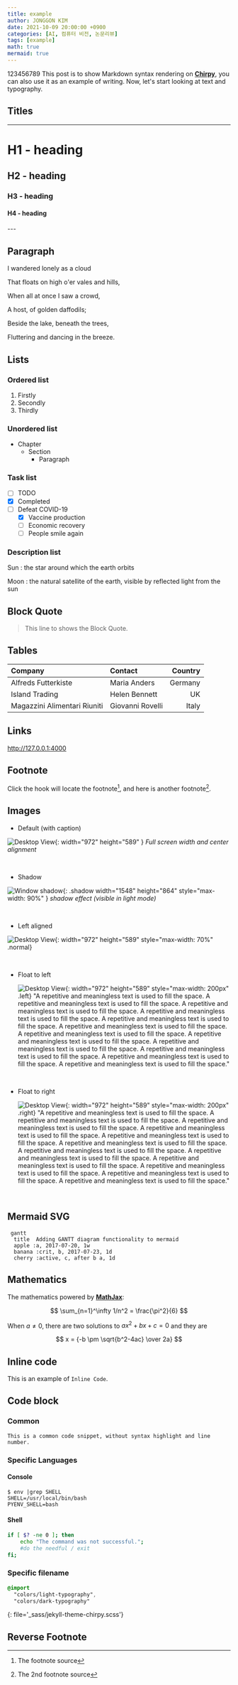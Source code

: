 ```yaml
---
title: example
author: JONGGON KIM
date: 2021-10-09 20:00:00 +0900
categories: [AI, 컴퓨터 비전, 논문리뷰]
tags: [example]
math: true
mermaid: true
---
```


123456789
This post is to show Markdown syntax rendering on [**Chirpy**](https://github.com/cotes2020/jekyll-theme-chirpy/fork), you can also use it as an example of writing. Now, let's start looking at text and typography.


## Titles
---
# H1 - heading

<h2 data-toc-skip>H2 - heading</h2>

<h3 data-toc-skip>H3 - heading</h3>

<h4>H4 - heading</h4>
---
<br>

## Paragraph

I wandered lonely as a cloud

That floats on high o'er vales and hills,

When all at once I saw a crowd,

A host, of golden daffodils;

Beside the lake, beneath the trees,

Fluttering and dancing in the breeze.

## Lists

### Ordered list

1. Firstly
2. Secondly
3. Thirdly

### Unordered list

- Chapter
	- Section
      - Paragraph

### Task list

- [ ] TODO
- [x] Completed
- [ ] Defeat COVID-19
  - [x] Vaccine production
  - [ ] Economic recovery
  - [ ] People smile again

### Description list

Sun
: the star around which the earth orbits

Moon
: the natural satellite of the earth, visible by reflected light from the sun


## Block Quote

> This line to shows the Block Quote.

## Tables

| Company                      | Contact          | Country |
|:-----------------------------|:-----------------|--------:|
| Alfreds Futterkiste          | Maria Anders     | Germany |
| Island Trading               | Helen Bennett    | UK      |
| Magazzini Alimentari Riuniti | Giovanni Rovelli | Italy   |

## Links

<http://127.0.0.1:4000>


## Footnote

Click the hook will locate the footnote[^footnote], and here is another footnote[^fn-nth-2].


## Images

- Default (with caption)

![Desktop View](/posts/20190808/mockup.png){: width="972" height="589" }
_Full screen width and center alignment_

<br>

- Shadow

![Window shadow](/posts/20190808/window.png){: .shadow width="1548" height="864" style="max-width: 90%" }
_shadow effect (visible in light mode)_

<br>

- Left aligned

![Desktop View](/posts/20190808/mockup.png){: width="972" height="589" style="max-width: 70%" .normal}

<br>

- Float to left

  ![Desktop View](/posts/20190808/mockup.png){: width="972" height="589" style="max-width: 200px" .left}
  "A repetitive and meaningless text is used to fill the space. A repetitive and meaningless text is used to fill the space. A repetitive and meaningless text is used to fill the space. A repetitive and meaningless text is used to fill the space. A repetitive and meaningless text is used to fill the space. A repetitive and meaningless text is used to fill the space. A repetitive and meaningless text is used to fill the space. A repetitive and meaningless text is used to fill the space. A repetitive and meaningless text is used to fill the space. A repetitive and meaningless text is used to fill the space. A repetitive and meaningless text is used to fill the space. A repetitive and meaningless text is used to fill the space."

<br>

- Float to right

  ![Desktop View](/posts/20190808/mockup.png){: width="972" height="589" style="max-width: 200px" .right}
  "A repetitive and meaningless text is used to fill the space. A repetitive and meaningless text is used to fill the space. A repetitive and meaningless text is used to fill the space. A repetitive and meaningless text is used to fill the space. A repetitive and meaningless text is used to fill the space. A repetitive and meaningless text is used to fill the space. A repetitive and meaningless text is used to fill the space. A repetitive and meaningless text is used to fill the space. A repetitive and meaningless text is used to fill the space. A repetitive and meaningless text is used to fill the space. A repetitive and meaningless text is used to fill the space. A repetitive and meaningless text is used to fill the space."

<br>

## Mermaid SVG

```mermaid
 gantt
  title  Adding GANTT diagram functionality to mermaid
  apple :a, 2017-07-20, 1w
  banana :crit, b, 2017-07-23, 1d
  cherry :active, c, after b a, 1d
```


## Mathematics

The mathematics powered by [**MathJax**](https://www.mathjax.org/):

$$ \sum_{n=1}^\infty 1/n^2 = \frac{\pi^2}{6} $$

When $a \ne 0$, there are two solutions to $ax^2 + bx + c = 0$ and they are

$$ x = {-b \pm \sqrt{b^2-4ac} \over 2a} $$


## Inline code

This is an example of `Inline Code`.


## Code block

### Common

```
This is a common code snippet, without syntax highlight and line number.
```

### Specific Languages

#### Console

```console
$ env |grep SHELL
SHELL=/usr/local/bin/bash
PYENV_SHELL=bash
```

#### Shell

```bash
if [ $? -ne 0 ]; then
    echo "The command was not successful.";
    #do the needful / exit
fi;
```

### Specific filename

```sass
@import
  "colors/light-typography",
  "colors/dark-typography"
```
{: file='_sass/jekyll-theme-chirpy.scss'}

## Reverse Footnote

[^footnote]: The footnote source
[^fn-nth-2]: The 2nd footnote source
